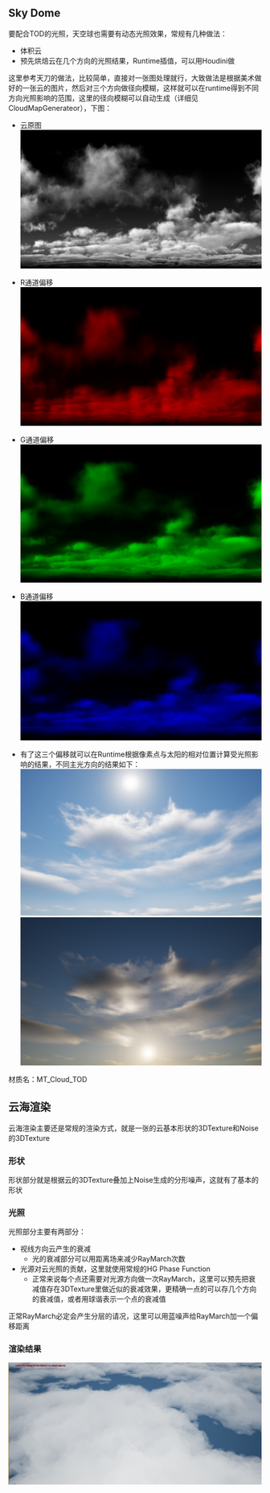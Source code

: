 ## Sky Dome
要配合TOD的光照，天空球也需要有动态光照效果，常规有几种做法：
* 体积云
* 预先烘焙云在几个方向的光照结果，Runtime插值，可以用Houdini做

这里参考天刀的做法，比较简单，直接对一张图处理就行，大致做法是根据美术做好的一张云的图片，然后对三个方向做径向模糊，这样就可以在runtime得到不同方向光照影响的范围，这里的径向模糊可以自动生成（详细见CloudMapGenerateor），下图：

* 云原图
![image](../RenderPictures/CloudRendering/CloudDensity.png)
* R通道偏移
![image](../RenderPictures/CloudRendering/RedMask.png)
* G通道偏移
![image](../RenderPictures/CloudRendering/GreenMask.png)
* B通道偏移
![image](../RenderPictures/CloudRendering/BlueMask.png)

* 有了这三个偏移就可以在Runtime根据像素点与太阳的相对位置计算受光照影响的结果，不同主光方向的结果如下：
![image](../RenderPictures/CloudRendering/CloudRenderResult0.png)
![image](../RenderPictures/CloudRendering/CloudRenderResult1.png)

材质名：MT_Cloud_TOD

## 云海渲染
云海渲染主要还是常规的渲染方式，就是一张的云基本形状的3DTexture和Noise的3DTexture

### 形状
形状部分就是根据云的3DTexture叠加上Noise生成的分形噪声，这就有了基本的形状

### 光照
光照部分主要有两部分：
* 视线方向云产生的衰减
    * 光的衰减部分可以用距离场来减少RayMarch次数  
* 光源对云光照的贡献，这里就使用常规的HG Phase Function
    * 正常来说每个点还需要对光源方向做一次RayMarch，这里可以预先把衰减值存在3DTexture里做近似的衰减效果，更精确一点的可以存几个方向的衰减值，或者用球谐表示一个点的衰减值

正常RayMarch必定会产生分层的请况，这里可以用蓝噪声给RayMarch加一个偏移距离

### 渲染结果
![image](../RenderPictures/CloudRendering/VolumetricCloud.png)